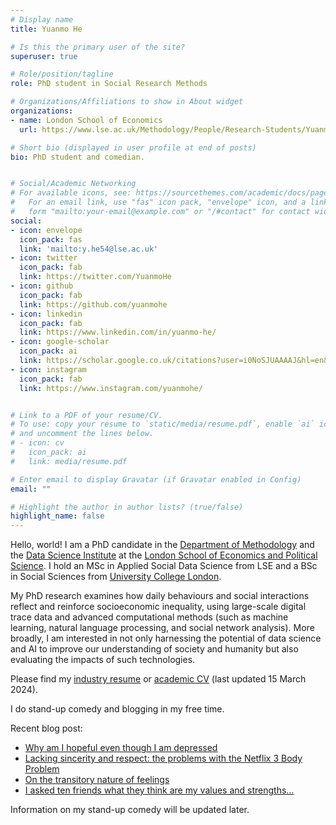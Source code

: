 ```yaml
---
# Display name
title: Yuanmo He

# Is this the primary user of the site?
superuser: true

# Role/position/tagline
role: PhD student in Social Research Methods

# Organizations/Affiliations to show in About widget
organizations:
- name: London School of Economics
  url: https://www.lse.ac.uk/Methodology/People/Research-Students/Yuanmo-He/Yuanmo-He

# Short bio (displayed in user profile at end of posts)
bio: PhD student and comedian.


# Social/Academic Networking
# For available icons, see: https://sourcethemes.com/academic/docs/page-builder/#icons
#   For an email link, use "fas" icon pack, "envelope" icon, and a link in the
#   form "mailto:your-email@example.com" or "/#contact" for contact widget.
social:
- icon: envelope
  icon_pack: fas
  link: 'mailto:y.he54@lse.ac.uk'
- icon: twitter
  icon_pack: fab
  link: https://twitter.com/YuanmoHe
- icon: github
  icon_pack: fab
  link: https://github.com/yuanmohe
- icon: linkedin
  icon_pack: fab
  link: https://www.linkedin.com/in/yuanmo-he/
- icon: google-scholar
  icon_pack: ai
  link: https://scholar.google.co.uk/citations?user=i0NoSJUAAAAJ&hl=en&oi=ao
- icon: instagram
  icon_pack: fab
  link: https://www.instagram.com/yuanmohe/


# Link to a PDF of your resume/CV.
# To use: copy your resume to `static/media/resume.pdf`, enable `ai` icons in `params.toml`, 
# and uncomment the lines below.
# - icon: cv
#   icon_pack: ai
#   link: media/resume.pdf

# Enter email to display Gravatar (if Gravatar enabled in Config)
email: ""

# Highlight the author in author lists? (true/false)
highlight_name: false
---
```


Hello, world! I am a PhD candidate in the [Department of Methodology](https://www.lse.ac.uk/methodology) and the [Data Science Institute](https://www.lse.ac.uk/DSI) at the [London School of Economics and Political Science](https://www.lse.ac.uk/). I hold an MSc in Applied Social Data Science from LSE and a BSc in Social Sciences from [University College London](https://www.ucl.ac.uk/). 

My PhD research examines how daily behaviours and social interactions reflect and reinforce socioeconomic inequality, using large-scale digital trace data and advanced computational methods (such as machine learning, natural language processing, and social network analysis). More broadly, I am interested in not only harnessing the potential of data science and AI to improve our understanding of society and humanity but also evaluating the impacts of such technologies.

Please find my [industry resume](/uploads/YuanmoHe_resume.pdf) or [academic CV](/uploads/Yuanmo_He_Academic_CV.pdf) (last updated 15 March 2024).

I do stand-up comedy and blogging in my free time. 

Recent blog post:
- [Why am I hopeful even though I am depressed](https://open.substack.com/pub/yuanmohe/p/why-am-i-hopeful-even-though-i-am?r=207j6l&utm_campaign=post&utm_medium=web)
- [Lacking sincerity and respect: the problems with the Netflix 3 Body Problem](https://open.substack.com/pub/yuanmohe/p/lacking-sincerity-and-respect-the?r=207j6l&utm_campaign=post&utm_medium=web)
- [On the transitory nature of feelings](https://open.substack.com/pub/yuanmohe/p/on-the-transitory-nature-of-feelings?r=207j6l&utm_campaign=post&utm_medium=web)
- [I asked ten friends what they think are my values and strengths…](https://open.substack.com/pub/yuanmohe/p/i-asked-ten-friends-what-they-think?r=207j6l&utm_campaign=post&utm_medium=web)

Information on my stand-up comedy will be updated later.
